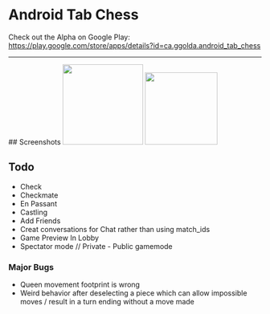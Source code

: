 # Android Tab Chess

Check out the Alpha on Google Play:
https://play.google.com/store/apps/details?id=ca.ggolda.android_tab_chess

<hr>
## Screenshots

<img src="https://github.com/simplegr33n/android-tab-chess/blob/master/screenshots/tablet0001.jpg" width="160">
<img src="https://github.com/simplegr33n/android-tab-chess/blob/master/screenshots/phone0006.jpg" width="144">

## Todo
* Check
* Checkmate
* En Passant
* Castling
* Add Friends
* Creat conversations for Chat rather than using match_ids
* Game Preview In Lobby
* Spectator mode // Private - Public gamemode

### Major Bugs
* Queen movement footprint is wrong
* Weird behavior after deselecting a piece which can allow impossible moves / result in a turn ending without a move made




